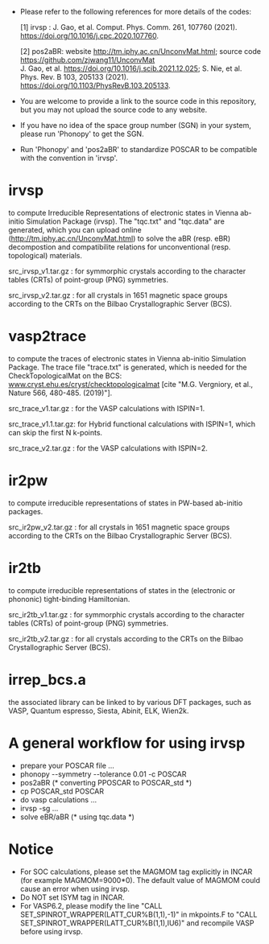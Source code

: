 
* Please refer to the following references for more details of the codes:
     
     [1] irvsp  :   J. Gao, et al. Comput. Phys. Comm. 261, 107760 (2021). https://doi.org/10.1016/j.cpc.2020.107760.
     
     [2] pos2aBR:  website http://tm.iphy.ac.cn/UnconvMat.html; source code https://github.com/zjwang11/UnconvMat <br>
       J. Gao, et al. https://doi.org/10.1016/j.scib.2021.12.025; S. Nie, et al. Phys. Rev. B 103, 205133 (2021). https://doi.org/10.1103/PhysRevB.103.205133.

* You are welcome to provide a link to the source code in this repository, but you may not upload the source code to any website.

* If you have no idea of the space group number (SGN) in your system, please run 'Phonopy' to get the SGN.

* Run 'Phonopy' and 'pos2aBR' to standardize POSCAR to be compatible with the convention in 'irvsp'.

# irvsp
to compute Irreducible Representations of electronic states in Vienna ab-initio Simulation Package (irvsp).
The "tqc.txt" and "tqc.data" are generated, which you can upload online (http://tm.iphy.ac.cn/UnconvMat.html)
to solve the aBR (resp. eBR) decompostion and compatibilite relations for unconventional (resp. topological) materials.

src_irvsp_v1.tar.gz : for symmorphic crystals 
                      according to the character tables (CRTs) of point-group (PNG) symmetries.

src_irvsp_v2.tar.gz : for all crystals in 1651 magnetic space groups
                      according to the CRTs on the Bilbao Crystallographic Server (BCS).


# vasp2trace
to compute the traces of electronic states in Vienna ab-initio Simulation Package.
The trace file "trace.txt" is generated, which is needed for the CheckTopologicalMat 
on the BCS: www.cryst.ehu.es/cryst/checktopologicalmat
[cite "M.G. Vergniory, et al., Nature 566, 480-485. (2019)"].

src_trace_v1.tar.gz  : for the VASP calculations with ISPIN=1.

src_trace_v1.1.tar.gz: for Hybrid functional calculations with ISPIN=1, 
                       which can skip the first N k-points.

src_trace_v2.tar.gz  : for the VASP calculations with ISPIN=2.

# ir2pw
to compute irreducible representations of states in PW-based ab-initio packages.

src_ir2pw_v2.tar.gz : for all crystals in 1651 magnetic space groups
                      according to the CRTs on the Bilbao Crystallographic Server (BCS).

# ir2tb
to compute irreducible representations of states in the (electronic or phononic) tight-binding Hamiltonian.

src_ir2tb_v1.tar.gz : for symmorphic crystals 
                      according to the character tables (CRTs) of point-group (PNG) symmetries.

src_ir2tb_v2.tar.gz : for all crystals 
                      according to the CRTs on the Bilbao Crystallographic Server (BCS).

# irrep_bcs.a 
the associated library can be linked to by various DFT packages, such as VASP, Quantum espresso, Siesta, Abinit, ELK, Wien2k.

# A general workflow for using irvsp
* prepare your POSCAR file ...
* phonopy --symmetry --tolerance 0.01 -c POSCAR
* pos2aBR (* converting PPOSCAR to POSCAR_std *)
* cp POSCAR_std POSCAR
* do vasp calculations ...
* irvsp -sg ...
* solve eBR/aBR (* using tqc.data *)

# Notice
* For SOC calculations, please set the MAGMOM tag explicitly in INCAR (for example MAGMOM=9000\*0). The default value of MAGMOM could cause an error when using irvsp.
* Do NOT set ISYM tag in INCAR.
* For VASP6.2, please modify the line "CALL SET_SPINROT_WRAPPER(LATT_CUR%B(1,1),-1)" in mkpoints.F to "CALL SET_SPINROT_WRAPPER(LATT_CUR%B(1,1),IU6)" and recompile VASP before using irvsp.

